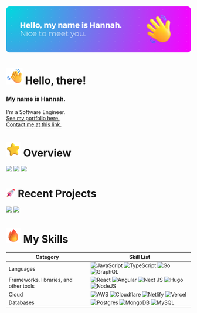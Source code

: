 <!-- Banner -->
![banner](/images/gh-banner.png)

<!-- Introduction -->
<h1>
	<img src="/images/icons/titles/Waving%20Hand.png" alt="Waving Hand" width="45" height="45" /> Hello, there!
</h1>

### My name is Hannah. 
I'm a Software Engineer.
<br>
<a href="https://hkoske.com">See my portfolio here.</a><br>
<a href="https://hkoske.com/contact">Contact me at this link.</a>

<!-- Overview -->
<h1>
	<img src="/images/icons/titles/Star.png" alt="Star" width="40" height="40" /> Overview
</h1>
<img width=515 src="https://grs.hkoske.com/?username=koc-he&count_private=true&include_all_commits=true&bg_color=45,00DBDE,FC00FF&title_color=ffffff&text_color=ffffff&border_radius=10&show_icons=true&icon_color=ffffff&hide_border=true" />
<img width=518 src="https://streak-stats.demolab.com/?user=koc-he&theme=modern-lilac2&border_radius=10&background=000000" />
<img src="https://grs.hkoske.com/top-langs?username=koc-he&layout=donut&theme=midnight-purple&border_radius=10&hide_border=true" />

<!-- Projects -->
<h1>
	<img src="/images/icons/titles/Rocket.png" alt="Rocket" width="25" height="25" /> Recent Projects
</h1>
<a href="https://github.com/koc-he/share">
  <img src="https://grs.hkoske.com/pin?username=koc-he&repo=share&bg_color=45,00DBDE,FC00FF&title_color=ffffff&text_color=ffffff&border_radius=10&show_icons=true&icon_color=ffffff&hide_border=true" />
</a>
<a href="https://github.com/koc-he/code-block-annotation">
	<img src="https://grs.hkoske.com/pin?username=koc-he&repo=code-block-annotation&bg_color=45,00DBDE,FC00FF&title_color=ffffff&text_color=ffffff&border_radius=10&show_icons=true&icon_color=ffffff&hide_border=true" />
</a>

<!-- Skills -->
<h1><img src="/images/icons/titles/Fire.png" alt="Fire" width="40" height="40" /> My Skills</h1>

| Category | Skill List |
| ----- | ----- |
|Languages | ![JavaScript](https://img.shields.io/badge/javascript-%23323330.svg?style=for-the-badge&logo=javascript&logoColor=%23F7DF1E)  ![TypeScript](https://img.shields.io/badge/typescript-%23007ACC.svg?style=for-the-badge&logo=typescript&logoColor=white)  ![Go](https://img.shields.io/badge/go-%2300ADD8.svg?style=for-the-badge&logo=go&logoColor=white) ![GraphQL](https://img.shields.io/badge/-GraphQL-E10098?style=for-the-badge&logo=graphql&logoColor=white) |
|Frameworks, libraries, and other tools | ![React](https://img.shields.io/badge/react-%2320232a.svg?style=for-the-badge&logo=react&logoColor=%2361DAFB)  ![Angular](https://img.shields.io/badge/angular-%23DD0031.svg?style=for-the-badge&logo=angular&logoColor=white)  ![Next JS](https://img.shields.io/badge/Next-black?style=for-the-badge&logo=next.js&logoColor=white)  ![Hugo](https://img.shields.io/badge/Hugo-black.svg?style=for-the-badge&logo=Hugo)  ![NodeJS](https://img.shields.io/badge/node.js-6DA55F?style=for-the-badge&logo=node.js&logoColor=white)|
|Cloud | ![AWS](https://img.shields.io/badge/AWS-%23FF9900.svg?style=for-the-badge&logo=amazon-aws&logoColor=white)  ![Cloudflare](https://img.shields.io/badge/Cloudflare-F38020?style=for-the-badge&logo=Cloudflare&logoColor=white)  ![Netlify](https://img.shields.io/badge/netlify-%23000000.svg?style=for-the-badge&logo=netlify&logoColor=#00C7B7)  ![Vercel](https://img.shields.io/badge/vercel-%23000000.svg?style=for-the-badge&logo=vercel&logoColor=white)|
|Databases | ![Postgres](https://img.shields.io/badge/postgres-%23316192.svg?style=for-the-badge&logo=postgresql&logoColor=white)  ![MongoDB](https://img.shields.io/badge/MongoDB-%234ea94b.svg?style=for-the-badge&logo=mongodb&logoColor=white)  ![MySQL](https://img.shields.io/badge/mysql-%2300f.svg?style=for-the-badge&logo=mysql&logoColor=white)|

